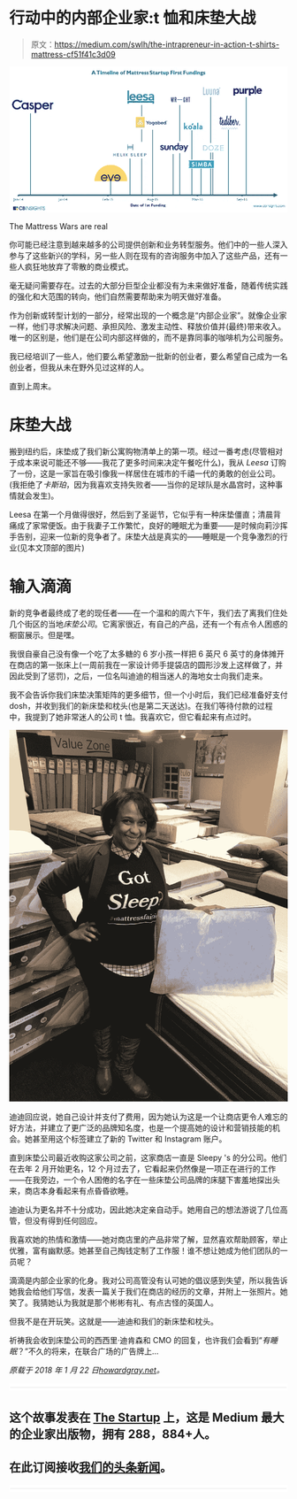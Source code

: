 # 行动中的内部企业家:t 恤和床垫大战

> 原文：<https://medium.com/swlh/the-intrapreneur-in-action-t-shirts-mattress-cf51f41c3d09>

![](img/4883a67fd52dc9bb237cf4addbabdc96.png)

The Mattress Wars are real

你可能已经注意到越来越多的公司提供创新和业务转型服务。他们中的一些人深入参与了这些新兴的学科，另一些人则在现有的咨询服务中加入了这些产品，还有一些人疯狂地放弃了零散的商业模式。

毫无疑问需要存在。过去的大部分巨型企业都没有为未来做好准备，随着传统实践的强化和大范围的转向，他们自然需要帮助来为明天做好准备。

作为创新或转型计划的一部分，经常出现的一个概念是“内部企业家”。就像企业家一样，他们寻求解决问题、承担风险、激发主动性、释放价值并(最终)带来收入。唯一的区别是，他们是在公司内部这样做的，而不是靠同事的咖啡机为公司服务。

我已经培训了一些人，他们要么希望激励一批新的创业者，要么希望自己成为一名创业者，但我从未在野外见过这样的人。

直到上周末。

# 床垫大战

搬到纽约后，床垫成了我们新公寓购物清单上的第一项。经过一番考虑(尽管相对于成本来说可能还不够——我花了更多时间来决定午餐吃什么)，我从 *Leesa* 订购了一份，这是一家旨在吸引像我一样居住在城市的千禧一代的勇敢的创业公司。(我拒绝了*卡斯珀*，因为我喜欢支持失败者——当你的足球队是水晶宫时，这种事情就会发生)。

Leesa 在第一个月做得很好，然后到了圣诞节，它似乎有一种床垫僵直；清晨背痛成了家常便饭。由于我妻子工作繁忙，良好的睡眠尤为重要——是时候向莉沙挥手告别，迎来一位新的竞争者了。床垫大战是真实的——睡眠是一个竞争激烈的行业(见本文顶部的图片)

# 输入滴滴

新的竞争者最终成了老的现任者——在一个温和的周六下午，我们去了离我们住处几个街区的当地*床垫公司*。它离家很近，有自己的产品，还有一个有点令人困惑的橱窗展示。但是嘿。

我很自豪自己没有像一个吃了太多糖的 6 岁小孩一样把 6 英尺 6 英寸的身体摊开在商店的第一张床上(一周前我在一家设计师手提袋店的圆形沙发上这样做了，并因此受到了惩罚)，之后，一位名叫迪迪的相当迷人的海地女士向我们走来。

我不会告诉你我们床垫决策矩阵的更多细节，但一个小时后，我们已经准备好支付 dosh，并收到我们的新床垫和枕头(也是第二天送达)。在我们等待付款的过程中，我提到了她非常迷人的公司 t 恤。我喜欢它，但它看起来有点过时。

![](img/6e035c886dfb4e707220e3d335fe8f5f.png)

迪迪回应说，她自己设计并支付了费用，因为她认为这是一个让商店更令人难忘的好方法，并建立了更广泛的品牌知名度，也是一个提高她的设计和营销技能的机会。她甚至用这个标签建立了新的 Twitter 和 Instagram 账户。

直到床垫公司最近收购这家公司之前，这家商店一直是 Sleepy 's 的分公司。他们在去年 2 月开始更名，12 个月过去了，它看起来仍然像是一项正在进行的工作——在我旁边，一个令人困倦的名字在一些床垫公司品牌的床腿下害羞地探出头来，商店本身看起来有点昏昏欲睡。

迪迪认为更名并不十分成功，因此她决定亲自动手。她用自己的想法游说了几位高管，但没有得到任何回应。

我喜欢她的热情和激情——她对商店里的产品非常了解，显然喜欢帮助顾客，举止优雅，富有幽默感。她甚至自己掏钱定制了工作服！谁不想让她成为他们团队的一员呢？

滴滴是内部企业家的化身。我对公司高管没有认可她的倡议感到失望，所以我告诉她我会给他们写信，发表一篇关于我们在商店的经历的文章，并附上一张照片。她笑了。我猜她认为我就是那个彬彬有礼、有点古怪的英国人。

但我不是在开玩笑。这就是——迪迪和我们的新床垫和枕头。

祈祷我会收到床垫公司的西西里·迪肯森和 CMO 的回复，也许我们会看到“*有睡眠*？”不久的将来，在联合广场的广告牌上…

*原载于 2018 年 1 月 22 日*[*howardgray.net*](https://howardgray.net/2018/01/22/the-intrapreneur-in-action/)*。*

![](img/731acf26f5d44fdc58d99a6388fe935d.png)

## 这个故事发表在 [The Startup](https://medium.com/swlh) 上，这是 Medium 最大的企业家出版物，拥有 288，884+人。

## 在此订阅接收[我们的头条新闻](http://growthsupply.com/the-startup-newsletter/)。

![](img/731acf26f5d44fdc58d99a6388fe935d.png)